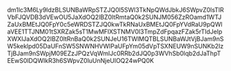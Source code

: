 dm1lc3M6Ly9ldzBLSUNBaWRpSTZJQ0l5SWl3TkNpQWdJbkJ6SWpvZ0lsTlRVbFJQVDB3dVEwOU5JaXdOQ2lBZ0ltRmtaQ0k2SUNJM056ZzROamd1WTJZaUxBMEtJQ0FpY0c5eWRDSTZJQ0kwTkRNaUxBMEtJQ0FpYVdRaU9pQWlaVEE1TTJNM01tSXRZak5sT1MwMFlXSTNMV0l3TmpZdFpqazFZak5rTldJelpXWXlJaXdOQ2lBZ0ltRnBaQ0k2SUNJeU16TWlMQTBLSUNBaWJtVjBJam9nSW5keklpd05DaUFnSW5SNWNHVWlPaUFpYm05dVpTSXNEUW9nSUNKb2IzTjBJam9nSWpjM09EZzJPQzVqWmlJc0RRb2dJQ0p3WVhSb0lqb2dJaThpTEEwS0lDQWlkR3h6SWpvZ0luUnNjeUlOQ24wPQ0K
